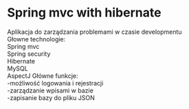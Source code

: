 # Spring mvc with hibernate
Aplikacja do zarządzania problemami w czasie developmentu\
Głowne technologie:\
Spring mvc\
Spring security\
Hibernate\
MySQL\
AspectJ
Główne funkcje:\
  -możliwość logowania i rejestracji\
  -zarządzanie wpisami w bazie\
  -zapisanie bazy do pliku JSON


